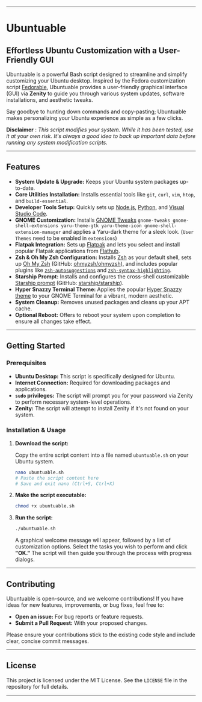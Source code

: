 
---
# Ubuntuable

## Effortless Ubuntu Customization with a User-Friendly GUI

Ubuntuable is a powerful Bash script designed to streamline and simplify customizing your Ubuntu desktop. Inspired by the Fedora customization script [Fedorable](https://github.com/smittix/fedorable), Ubuntuable provides a user-friendly graphical interface (GUI) via **Zenity** to guide you through various system updates, software installations, and aesthetic tweaks.

Say goodbye to hunting down commands and copy-pasting; Ubuntuable makes personalizing your Ubuntu experience as simple as a few clicks.

**Disclaimer** : _This script modifies your system. While it has been tested, use it at your own risk. It's always a good idea to back up important data before running any system modification scripts._

---

## Features

  * **System Update & Upgrade:** Keeps your Ubuntu system packages up-to-date.
  * **Core Utilities Installation:** Installs essential tools like `git`, `curl`, `vim`, `htop`, and `build-essential`.
  * **Developer Tools Setup:** Quickly sets up [Node.js](https://nodejs.org/en), [Python](https://www.python.org/), and [Visual Studio Code](https://code.visualstudio.com/).
  * **GNOME Customization:** Installs [GNOME Tweaks](https://wiki.gnome.org/Apps/Tweaks) `gnome-tweaks gnome-shell-extensions yaru-theme-gtk yaru-theme-icon gnome-shell-extension-manager` and applies a Yaru-dark theme for a sleek look. (`User Themes` need to be enabled in `extensions`)
  * **Flatpak Integration:** Sets up [Flatpak](https://flatpak.org/) and lets you select and install popular Flatpak applications from [Flathub](https://flathub.org/).
  * **Zsh & Oh My Zsh Configuration:** Installs [Zsh](https://www.zsh.org/) as your default shell, sets up [Oh My Zsh](https://ohmyz.sh/) (GitHub: [ohmyzsh/ohmyzsh](https://github.com/ohmyzsh/ohmyzsh)), and includes popular plugins like [`zsh-autosuggestions`](https://www.google.com/search?q=%5Bhttps://github.com/zsh-users/zsh-autosuggestions%5D\(https://github.com/zsh-users/zsh-autosuggestions\)) and [`zsh-syntax-highlighting`](https://www.google.com/search?q=%5Bhttps://github.com/zsh-users/zsh-syntax-highlighting%5D\(https://github.com/zsh-users/zsh-syntax-highlighting\)).
  * **Starship Prompt:** Installs and configures the cross-shell customizable [Starship prompt](https://starship.rs/) (GitHub: [starship/starship](https://github.com/starship/starship)).
  * **Hyper Snazzy Terminal Theme:** Applies the popular [Hyper Snazzy theme](https://github.com/sindresorhus/hyper-snazzy) to your GNOME Terminal for a vibrant, modern aesthetic.
  * **System Cleanup:** Removes unused packages and cleans up your APT cache.
  * **Optional Reboot:** Offers to reboot your system upon completion to ensure all changes take effect.

---

## Getting Started

### Prerequisites

* **Ubuntu Desktop:** This script is specifically designed for Ubuntu.
* **Internet Connection:** Required for downloading packages and applications.
* **`sudo` privileges:** The script will prompt you for your password via Zenity to perform necessary system-level operations.
* **Zenity:** The script will attempt to install Zenity if it's not found on your system.

### Installation & Usage

1.  **Download the script:**

    Copy the entire script content into a file named `ubuntuable.sh` on your Ubuntu system.

    ```bash
    nano ubuntuable.sh
    # Paste the script content here
    # Save and exit nano (Ctrl+S, Ctrl+X)
    ```

2.  **Make the script executable:**

    ```bash
    chmod +x ubuntuable.sh
    ```

3.  **Run the script:**

    ```bash
    ./ubuntuable.sh
    ```

    A graphical welcome message will appear, followed by a list of customization options. Select the tasks you wish to perform and click **"OK."** The script will then guide you through the process with progress dialogs.

---

## Contributing

Ubuntuable is open-source, and we welcome contributions! If you have ideas for new features, improvements, or bug fixes, feel free to:

* **Open an issue:** For bug reports or feature requests.
* **Submit a Pull Request:** With your proposed changes.

Please ensure your contributions stick to the existing code style and include clear, concise commit messages.

---

## License

This project is licensed under the MIT License. See the `LICENSE` file in the repository for full details.

---

